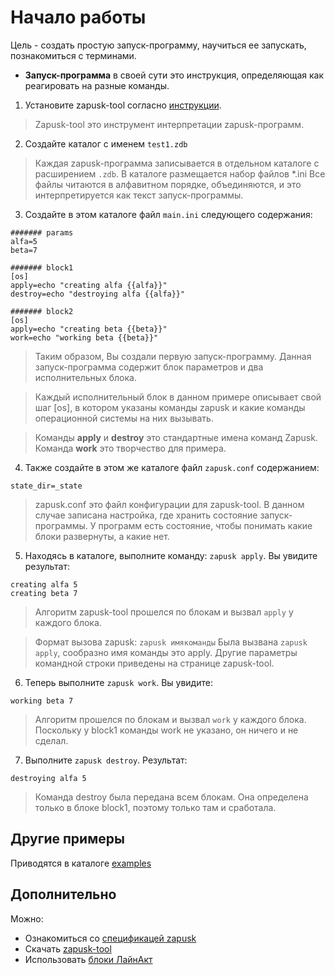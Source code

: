 # Начало работы

Цель - создать простую запуск-программу, научиться ее запускать, познакомиться с терминами.

* **Запуск-программа** в своей сути это инструкция, определяющая как реагировать на разные команды.

1. Установите zapusk-tool согласно [инструкции](https://github.com/pavelvasev/zapusk-tool).
> Zapusk-tool это инструмент интерпретации zapusk-программ.

2. Создайте каталог с именем `test1.zdb`
> Каждая zapusk-программа записывается в отдельном каталоге с расширением `.zdb`.
> В каталоге размещается набор файлов *.ini
> Все файлы читаются в алфавитном порядке, объединяются, и это интерпретируется как текст запуск-программы.

3. Создайте в этом каталоге файл `main.ini` следующего содержания:
```
####### params
alfa=5
beta=7

####### block1
[os]
apply=echo "creating alfa {{alfa}}"
destroy=echo "destroying alfa {{alfa}}"

####### block2
[os]
apply=echo "creating beta {{beta}}"
work=echo "working beta {{beta}}"
```
> Таким образом, Вы создали первую запуск-программу.
> Данная запуск-программа содержит блок параметров и два исполнительных блока.

> Каждый исполнительный блок в данном примере описывает свой шаг [os],
> в котором указаны команды zapusk и какие команды операционной системы на них вызывать.

> Команды **apply** и **destroy** это стандартные имена команд Zapusk.
> Команда **work** это творчество для примера.

4. Также создайте в этом же каталоге файл `zapusk.conf` содержанием:
```
state_dir=_state
```
> zapusk.conf это файл конфигурации для zapusk-tool. В данном случае записана настройка,
> где хранить состояние запуск-программы. У программ есть состояние, чтобы понимать
> какие блоки развернуты, а какие нет.

5. Находясь в каталоге, выполните команду: `zapusk apply`. Вы увидите результат:
```
creating alfa 5
creating beta 7
```
> Алгоритм zapusk-tool прошелся по блокам и вызвал `apply` у каждого блока.

> Формат вызова zapusk: `zapusk имякоманды`
> Была вызвана `zapusk apply`, сообразно имя команды это apply.
> Другие параметры командной строки приведены на странице zapusk-tool.

6. Теперь выполните `zapusk work`. Вы увидите:
```
working beta 7
```
> Алгоритм прошелся по блокам и вызвал `work` у каждого блока.
> Поскольку у block1 команды work не указано, он ничего и не сделал.

7. Выполните `zapusk destroy`. Результат:
```
destroying alfa 5
```
> Команда destroy была передана всем блокам. Она определена только
> в блоке block1, поэтому только там и сработала.

## Другие примеры

Приводятся в каталоге [examples](..)

## Дополнительно

Можно:
* Ознакомиться со [спецификацей zapusk](../../spec-1.md)
* Скачать [zapusk-tool](https://github.com/pavelvasev/zapusk-tool)
* Использовать [блоки ЛайнАкт](https://github.com/pavelvasev/zapusk-lact-libs)
